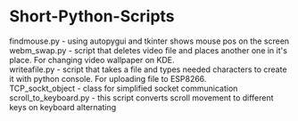 # Short-Python-Scripts
findmouse.py - using autopygui and tkinter shows mouse pos on the screen<br>
webm_swap.py - script that deletes video file and places another one in it's place. For changing video wallpaper on KDE.<br>
writeafile.py - script that takes a file and types needed characters to create it with python console. For uploading file to ESP8266.<br>
TCP_sockt_object - class for simplified socket communication<br>
scroll_to_keyboard.py - this script converts scroll movement to different keys on keyboard alternating<br>
